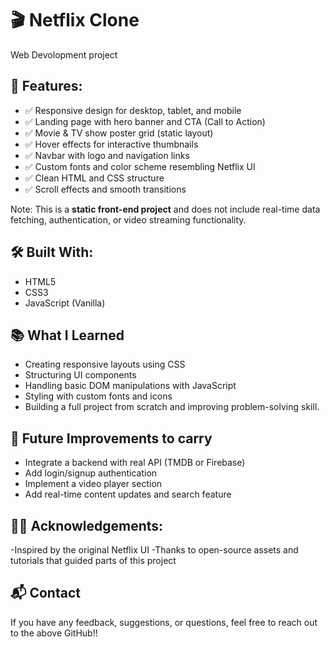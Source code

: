 # 🎬 Netflix Clone 

Web Devolopment project

##  🚀 Features:
- ✅ Responsive design for desktop, tablet, and mobile
- ✅ Landing page with hero banner and CTA (Call to Action)
- ✅ Movie & TV show poster grid (static layout)
- ✅ Hover effects for interactive thumbnails
- ✅ Navbar with logo and navigation links
- ✅ Custom fonts and color scheme resembling Netflix UI
- ✅ Clean HTML and CSS structure
- ✅ Scroll effects and smooth transitions

 Note: This is a **static front-end project** and does not include real-time data fetching, authentication, or video streaming functionality.


## 🛠️ Built With:
- HTML5
- CSS3
- JavaScript (Vanilla)


## 📚 What I Learned
- Creating responsive layouts using CSS 
- Structuring UI components
- Handling basic DOM manipulations with JavaScript
- Styling with custom fonts and icons
- Building a full project from scratch and improving problem-solving skill.

## 📝 Future Improvements to carry
- Integrate a backend with real API (TMDB or Firebase)
- Add login/signup authentication
- Implement a video player section
- Add real-time content updates and search feature

## 🙋‍♂️ Acknowledgements:
-Inspired by the original Netflix UI
-Thanks to open-source assets and tutorials that guided parts of this project

## 📬 Contact
If you have any feedback, suggestions, or questions, feel free to reach out to the above GitHub!!


